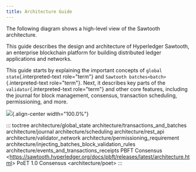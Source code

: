 ```yaml
---
title: Architecture Guide
---
```


The following diagram shows a high-level view of the Sawtooth
architecture.

This guide describes the design and architecture of Hyperledger
Sawtooth, an enterprise blockchain platform for building distributed
ledger applications and networks.

This guide starts by explaining the important concepts of
`global state`{.interpreted-text role="term"} and
`Sawtooth batches<batch>`{.interpreted-text role="term"}. Next, it
describes key parts of the `validator`{.interpreted-text role="term"}
and other core features, including the journal for block management,
consensus, transaction scheduling, permissioning, and more.

![](images/arch-sawtooth-overview.*){.align-center width="100.0%"}

::: toctree
architecture/global_state architecture/transactions_and_batches
architecture/journal architecture/scheduling architecture/rest_api
architecture/validator_network architecture/permissioning_requirement
architecture/injecting_batches_block_validation_rules
architecture/events_and_transactions_receipts PBFT Consensus
\<<https://sawtooth.hyperledger.org/docs/pbft/releases/latest/architecture.html>\>
PoET 1.0 Consensus \<architecture/poet>
:::

<!--
  Licensed under Creative Commons Attribution 4.0 International License
  https://creativecommons.org/licenses/by/4.0/
-->
